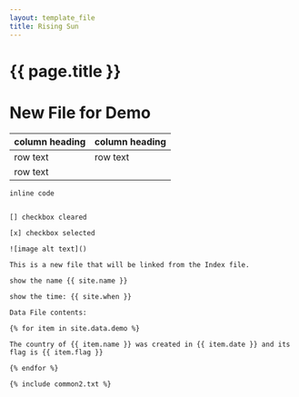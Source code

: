 ```yaml
---
layout: template_file
title: Rising Sun
---
```


# {{ page.title }}

# New File for Demo

| column heading | column heading |
|----------------| ---------------|
| row text | row text |
| row text | |

`inline code`

``` code block

[] checkbox cleared

[x] checkbox selected

![image alt text]()

This is a new file that will be linked from the Index file.

show the name {{ site.name }}

show the time: {{ site.when }}

Data File contents:

{% for item in site.data.demo %}

The country of {{ item.name }} was created in {{ item.date }} and its flag is {{ item.flag }}

{% endfor %}

{% include common2.txt %}
